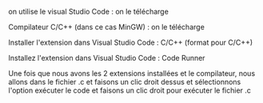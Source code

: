 on utilise le visual Studio Code : on le télécharge

Compilateur C/C++ (dans ce cas MinGW) : on le télécharge

Installer l'extension dans Visual Studio Code : C/C++ (format pour C/C++)

Installez l'extension dans Visual Studio Code : Code Runner

Une fois que nous avons les 2 extensions installées et le compilateur, nous allons dans le fichier .c et faisons un clic droit dessus et sélectionnons l'option exécuter le code et faisons un clic droit pour exécuter le fichier .c

